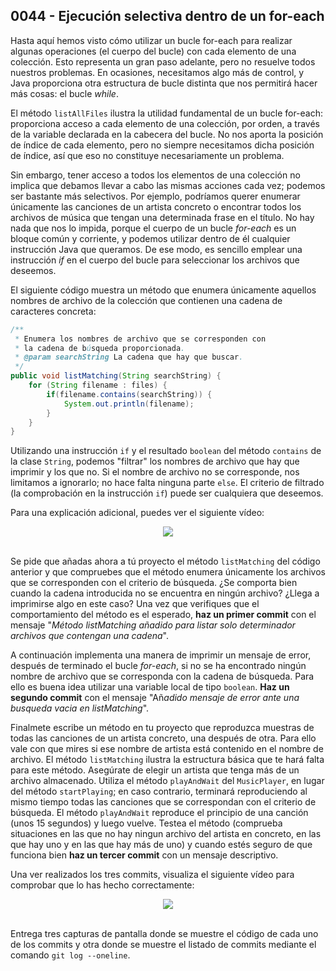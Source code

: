 ## 0044 - Ejecución selectiva dentro de un for-each

Hasta aquí hemos visto cómo utilizar un bucle for-each para realizar algunas operaciones (el cuerpo del bucle) con cada elemento de una colección. Esto representa un gran paso adelante, pero no resuelve todos nuestros problemas. En ocasiones, necesitamos algo más de control, y Java proporciona otra estructura de bucle distinta que nos permitirá hacer más cosas: el bucle *while*.

El método `listAllFiles` ilustra la utilidad fundamental de un bucle for-each: proporciona acceso a cada elemento de una colección, por orden, a través de la variable declarada en la cabecera del bucle. No nos aporta la posición de índice de cada elemento, pero no siempre necesitamos dicha posición de índice, así que eso no constituye necesariamente un problema.

Sin embargo, tener acceso a todos los elementos de una colección no implica que debamos llevar a cabo las mismas acciones cada vez; podemos ser bastante más selectivos. Por ejemplo, podríamos querer enumerar únicamente las canciones de un artista concreto o encontrar todos los archivos de música que tengan una determinada frase en el título. No hay nada que nos lo impida, porque el cuerpo de un bucle *for-each* es un bloque común y corriente, y podemos utilizar dentro de él cualquier instrucción Java que queramos. De ese modo, es sencillo emplear una instrucción *if* en el cuerpo del bucle para seleccionar los archivos que deseemos.

El siguiente código muestra un método que enumera únicamente aquellos nombres de archivo de la colección que contienen una cadena de caracteres concreta:

```java
/**
 * Enumera los nombres de archivo que se corresponden con
 * la cadena de búsqueda proporcionada.
 * @param searchString La cadena que hay que buscar.
 */
public void listMatching(String searchString) {
    for (String filename : files) {
        if(filename.contains(searchString)) {
            System.out.println(filename);
        }
    }
}
```

Utilizando una instrucción `if` y el resultado `boolean` del método `contains` de la clase `String`, podemos "filtrar" los nombres de archivo que hay que imprimir y los que no. Si el nombre de archivo no se corresponde, nos limitamos a ignorarlo; no hace falta ninguna parte `else`. El criterio de filtrado (la comprobación en la instrucción `if`) puede ser cualquiera que deseemos.

Para una explicación adicional, puedes ver el siguiente vídeo:

<div align="center">
<a href="https://youtu.be/Zt_0-4xXMZs"><img src="https://img.youtube.com/vi/Zt_0-4xXMZs/0.jpg" ></a>
</div>
<br>

Se pide que añadas ahora a tú proyecto el método `listMatching` del código anterior y que compruebes que el método enumera únicamente los archivos que se corresponden con el criterio de búsqueda. ¿Se comporta bien cuando la cadena introducida no se encuentra en ningún archivo? ¿Llega a imprimirse algo en este caso? Una vez que verifiques que el comportamiento del método es el esperado, **haz un primer commit** con el mensaje "*Método listMatching añadido para listar solo determinador archivos que contengan una cadena*".

A continuación implementa una manera de imprimir un mensaje de error, después de terminado el bucle *for-each*, si no se ha encontrado ningún nombre de archivo que se corresponda con la cadena de búsqueda. Para ello es buena idea utilizar una variable local de tipo `boolean`. **Haz un segundo commit** con el mensaje "Añ*adido mensaje de error ante una busqueda vacia en listMatching*".

Finalmete escribe un método en tu proyecto que reproduzca muestras de todas las canciones de un artista concreto, una después de otra. Para ello vale con que mires si ese nombre de artista está contenido en el nombre de archivo. El método `listMatching` ilustra la estructura básica que te hará falta para este método. Asegúrate de elegir un artista que tenga más de un archivo almacenado. Utiliza el método `playAndWait` del `MusicPlayer`, en lugar del método `startPlaying`; en caso contrario, terminará reproduciendo al mismo tiempo todas las canciones que se correspondan con el criterio de búsqueda. El método `playAndWait` reproduce el principio de una canción (unos 15 segundos) y luego vuelve. Testea el método (comprueba situaciones en las que no hay ningun archivo del artista en concreto, en las que hay uno y en las que hay más de uno) y cuando estés seguro de que funciona bien **haz un tercer commit** con un mensaje descriptivo.

Una ver realizados los tres commits, visualiza el siguiente vídeo para comprobar que lo has hecho correctamente:

<div align="center">
<a href="https://youtu.be/oOSgF-W_zR0"><img src="https://img.youtube.com/vi/oOSgF-W_zR0/0.jpg" ></a>
</div>
<br>

Entrega tres capturas de pantalla donde se muestre el código de cada uno de los commits y otra donde se muestre el listado de commits mediante el comando `git log --oneline`.
